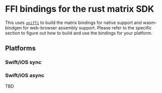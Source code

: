 # FFI bindings for the rust matrix SDK

This uses [`uniffi`](https://mozilla.github.io/uniffi-rs/Overview.html) to build the matrix bindings for native support and wasm-bindgen for web-browser assembly support. Please refer to the specific section to figure out how to build and use the bindings for your platform.

## Platforms

### Swift/iOS sync



### Swift/iOS async

TBD
